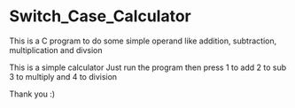 # Switch_Case_Calculator
This is a C program to do some simple operand like addition, subtraction, multiplication and divsion

This is a simple calculator 
Just run the program then press 1 to add
2 to sub
3 to multiply 
and 4 to division 

Thank you :)
